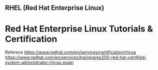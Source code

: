 ## RHEL (Red Hat Enterprise Linux)
# Red Hat Enterprise Linux Tutorials &amp; Certification

Referece
https://www.redhat.com/en/services/certification/rhcsa
https://www.redhat.com/en/services/training/ex200-red-hat-certified-system-administrator-rhcsa-exam
